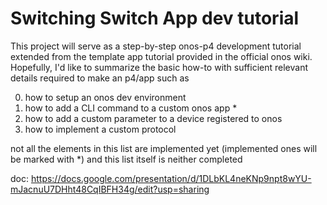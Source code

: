 # Switching Switch App dev tutorial

This project will serve as a step-by-step onos-p4 development tutorial extended from the template app tutorial provided in the official onos wiki. 
Hopefully, I'd like to summarize the basic how-to with sufficient relevant details required to make an p4/app such as 

0) how to setup an onos dev environment
1) how to add a CLI command to a custom onos app *
2) how to add a custom parameter to a device registered to onos
3) how to implement a custom protocol 

not all the elements in this list are implemented yet (implemented ones will be marked with *) 
and this list itself is neither completed 

doc: https://docs.google.com/presentation/d/1DLbKL4neKNp9npt8wYU-mJacnuU7DHht48CqIBFH34g/edit?usp=sharing
